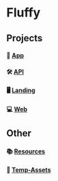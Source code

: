 # Fluffy

## Projects
#### 📱 [App](https://github.com/fluffy-pets/fluffy-app)  
#### 🛠️ [API](https://github.com/fluffy-pets/firu-api)  
#### 🖥️ [Landing](https://github.com/fluffy-pets/fluffy-landing)  
#### 💻 [Web](https://github.com/fluffy-pets/firu-web)

## Other
#### 📚 [Resources](https://github.com/fluffy-pets/firu-resources)  
#### 🎨 [Temp-Assets](https://github.com/fluffy-pets/fluffy-temp-assets)
